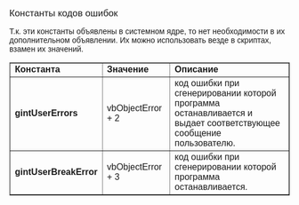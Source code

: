 ﻿<html>
<head>
<title>Константы кодов ошибок</title>
</head>

<body>

<p><font face="Arial"><big>Константы кодов ошибок</big></font></p>

<p><font face="Arial">Т.к. эти константы объявлены в системном ядре, 
то нет необходимости в их дополнительном объявлении. Их можно использовать везде 
в скриптах, взамен их значений.</font></p>

<table border="1">
  <tr>
    <td width="25%"><font size="3" face="Arial"><b>Константа</b></font></td>
    <td width="25%"><font size="3" face="Arial"><b>Значение</b></font></td>
    <td width="50%"><font size="3" face="Arial"><b>Описание</b></font></td>
  </tr>
  <tr>
    <td width="25%"><strong><font face="Arial">gintUserErrors</font></strong></td>
    <td width="25%"><font size="3" face="Arial">vbObjectError + 2</font></td>
    <td width="50%"><font face="Arial">код ошибки при сгенерировании 
	которой программа останавливается и выдает соответствующее сообщение 
	пользователю.</font></td>
  </tr>
  <tr>
    <td width="25%"><font face="Arial"><strong>gintUserBreakError</strong></font></td>
    <td width="25%"><font size="3" face="Arial">vbObjectError + 3</font></td>
    <td width="50%"><font face="Arial">код ошибки при сгенерировании 
	которой программа останавливается.</font></td>
  </tr>
</table>

<blockquote>
</blockquote>

<p><font face="Arial"><br>
</font></p>

<p>&nbsp;</p>

<p>&nbsp;</p>

<p>&nbsp;</p>

<p>&nbsp;</p>
</body>
</html>
